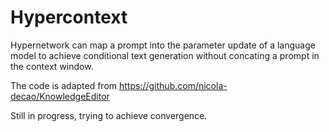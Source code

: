 # Hypercontext
Hypernetwork can map a prompt into the parameter update of a language model to achieve conditional text generation without concating a prompt in the context window.

The code is adapted from https://github.com/nicola-decao/KnowledgeEditor

Still in progress, trying to achieve convergence.
